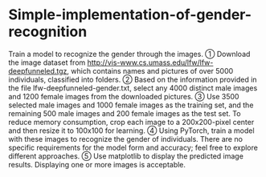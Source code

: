 # Simple-implementation-of-gender-recognition
Train a model to recognize the gender through the images.
① Download the image dataset from http://vis-www.cs.umass.edu/lfw/lfw-deepfunneled.tgz, which contains names and pictures of over 5000 individuals, classified into folders.
② Based on the information provided in the file lfw-deepfunneled-gender.txt, select any 4000 distinct male images and 1200 female images from the downloaded pictures.
③ Use 3500 selected male images and 1000 female images as the training set, and the remaining 500 male images and 200 female images as the test set. To reduce memory consumption, crop each image to a 200x200-pixel center and then resize it to 100x100 for learning.
④ Using PyTorch, train a model with these images to recognize the gender of individuals. There are no specific requirements for the model form and accuracy; feel free to explore different approaches.
⑤ Use matplotlib to display the predicted image results. Displaying one or more images is acceptable.





